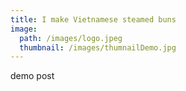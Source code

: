 ```yaml
---
title: I make Vietnamese steamed buns
image:
  path: /images/logo.jpeg
  thumbnail: /images/thumnailDemo.jpg
---
```


demo post
